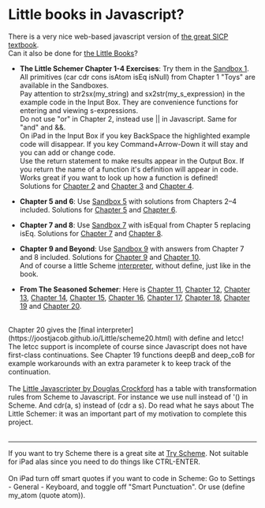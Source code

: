 # Little books in Javascript?
There is a very nice web-based javascript version of <a href="https://sourceacademy.org/sicpjs/index">
the great SICP textbook</a>.<br>
Can it also be done for 
<a href="https://mitpress.mit.edu/little-books-on-big-topics-in-computer-science/">the Little Books</a>?<br>
- **The Little Schemer Chapter 1-4 Exercises**: Try them in the [Sandbox 1](https://joostjacob.github.io/Little/toys.html).<br>
All primitives (car cdr cons isAtom isEq isNull) from Chapter 1 "Toys" are available in the Sandboxes.<br>
Pay attention to str2sx(my_string) and sx2str(my_s_expression) in the example code in the Input Box. 
They are convenience functions for entering and viewing s-expressions.<br> 
Do not use "or" in Chapter 2, instead use || in Javascript. Same for "and" and &&.<br>
On iPad in the Input Box if you key BackSpace the highlighted example code will disappear. 
If you key Command+Arrow-Down it will stay and you can add or change code.<br>
Use the return statement to make results appear in the Output Box. If you return the name of a function it's definition will appear in code. Works great if you want to look up how a function is defined!<br>
Solutions for [Chapter 2](https://joostjacob.github.io/Little/chapter2.js) and [Chapter 3](https://joostjacob.github.io/Little/chapter3.js) and [Chapter 4](https://joostjacob.github.io/Little/chapter4.js).<br>

- **Chapter 5 and 6**: Use [Sandbox 5](https://joostjacob.github.io/Little/chapter5.html) with solutions from Chapters 2–4 included.
Solutions for [Chapter 5](https://joostjacob.github.io/Little/chapter5.js) and 
[Chapter 6](https://joostjacob.github.io/Little/chapter6.js).<br>

- **Chapter 7 and 8**: Use [Sandbox 7](https://joostjacob.github.io/Little/chapter7.html) with isEqual from Chapter 5 replacing isEq.
Solutions for [Chapter 7](https://joostjacob.github.io/Little/chapter7.js) and 
[Chapter 8](https://joostjacob.github.io/Little/chapter8.js).<br>

- **Chapter 9 and Beyond**: Use [Sandbox 9](https://joostjacob.github.io/Little/chapter9.html) with answers from Chapter 7 and 8 included. 
Solutions for [Chapter 9](https://joostjacob.github.io/Little/chapter9.js) and 
[Chapter 10](https://joostjacob.github.io/Little/chapter10.js).<br> 
And of course a little Scheme [interpreter](https://joostjacob.github.io/Little/scheme10.html), 
without define, just like in the book.<br>

- **From The Seasoned Schemer**: Here is [Chapter 11](https://joostjacob.github.io/Little/chapter11.js), [Chapter 12](https://joostjacob.github.io/Little/chapter12.js), [Chapter 13](https://joostjacob.github.io/Little/chapter13.js), [Chapter 14](https://joostjacob.github.io/Little/chapter14.js), [Chapter 15](https://joostjacob.github.io/Little/chapter15.js), [Chapter 16](https://joostjacob.github.io/Little/chapter16.js), [Chapter 17](https://joostjacob.github.io/Little/chapter17.js), [Chapter 18](https://joostjacob.github.io/Little/chapter18.js), [Chapter 19](https://joostjacob.github.io/Little/chapter19.js) and [Chapter 20](https://joostjacob.github.io/Little/chapter20.js).<br>
<br>
Chapter 20 gives the [final interpreter](https://joostjacob.github.io/Little/scheme20.html) with define and letcc! The letcc support is incomplete of course since Javascript does not have first-class continuations. See Chapter 19 functions deepB and deep_coB for example workarounds with an extra parameter k to keep track of the continuation.
<br>
<br>
The <a href="https://www.crockford.com/little.html">Little Javascripter by Douglas Crockford</a> has a table 
with transformation rules from Scheme to Javascript. For instance we use null instead of '() in Scheme. 
And cdr(a, s) instead of (cdr a s). Do read what he says about The Little Schemer: it was an important part of my motivation to complete this project.<br>
<br>
<hr>
If you want to try Scheme there is a great site at <a href="https://try.scheme.org">Try Scheme</a>. Not suitable for iPad alas since you need to do things like CTRL-ENTER.<br>
<br>
On iPad turn off smart quotes if you want to code in Scheme: Go to Settings - General - Keyboard, and toggle off "Smart Punctuation". 
Or use (define my_atom (quote atom)).<br>
<br>
